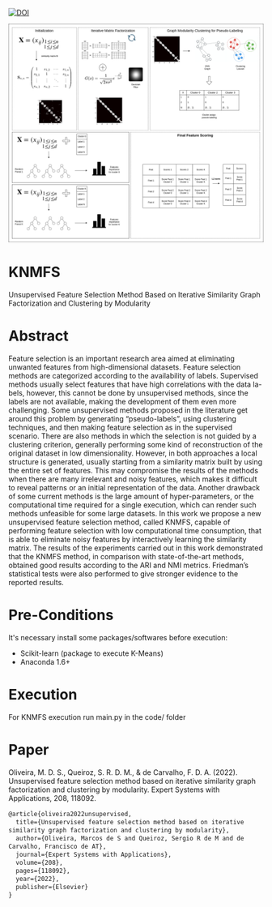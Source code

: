 [![DOI](https://img.shields.io/badge/DOI-10.1007%2Fs10994--022--06261--1-%23fcb426)](https://doi.org/10.1016/j.eswa.2022.118092)

![KNMFS](https://github.com/marcosd3souza/KNMFS/blob/main/KNMFS_workflow.png)

# KNMFS
Unsupervised Feature Selection Method Based on Iterative Similarity Graph Factorization and Clustering by Modularity

# Abstract

Feature selection is an important research area aimed at eliminating unwanted features from high-dimensional datasets. Feature selection methods are categorized according to the availability of labels. Supervised methods usually select features that have high correlations with the data la-
bels, however, this cannot be done by unsupervised methods, since the labels are not available, making the development of them even more challenging. Some unsupervised methods proposed in the literature get around this problem by generating “pseudo-labels”, using clustering techniques, and then making feature selection as in the supervised scenario. There are also methods in which the selection is not guided by a clustering criterion, generally performing some kind of reconstruction of the original dataset in low dimensionality. However, in both approaches a local structure is generated, usually starting from a similarity matrix built by using the entire set of features. This may compromise the results of the methods when there are many irrelevant and noisy features, which makes it difficult to reveal patterns or an initial representation of the data. Another drawback of some current methods is the large amount of hyper-parameters, or the computational time required for a single execution, which can render such methods unfeasible for some large datasets. In this work we propose a new unsupervised feature selection method, called KNMFS, capable of performing feature selection with low computational time consumption, that is able to eliminate noisy features by interactively learning the similarity matrix. The results of the experiments carried out in this work demonstrated that the KNMFS method, in comparison with state-of-the-art methods, obtained good results according to the ARI and NMI metrics. Friedman’s statistical tests were also performed to give stronger evidence to the reported results.

# Pre-Conditions
It's necessary install some packages/softwares before execution:

- Scikit-learn (package to execute K-Means)
- Anaconda 1.6+

# Execution
For KNMFS execution run main.py in the code/ folder

# Paper
Oliveira, M. D. S., Queiroz, S. R. D. M., & de Carvalho, F. D. A. (2022). Unsupervised feature selection method based on iterative similarity graph factorization and clustering by modularity. Expert Systems with Applications, 208, 118092.

```
@article{oliveira2022unsupervised,
  title={Unsupervised feature selection method based on iterative similarity graph factorization and clustering by modularity},
  author={Oliveira, Marcos de S and Queiroz, Sergio R de M and de Carvalho, Francisco de AT},
  journal={Expert Systems with Applications},
  volume={208},
  pages={118092},
  year={2022},
  publisher={Elsevier}
}
```
